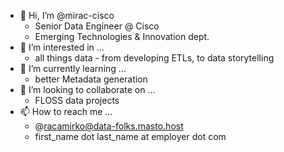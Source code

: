 - 👋 Hi, I’m @mirac-cisco
  - Senior Data Engineer @ Cisco
  - Emerging Technologies & Innovation dept.
- 👀 I’m interested in ...
  - all things data - from developing ETLs, to data storytelling
- 🌱 I’m currently learning ...
  - better Metadata generation
- 💞️ I’m looking to collaborate on ...
  - FLOSS data projects
- 📫 How to reach me ...
  - @racamirko@data-folks.masto.host
  - first_name dot last_name at employer dot com
<!---
mirac-cisco/mirac-cisco is a ✨ special ✨ repository because its `README.md` (this file) appears on your GitHub profile.
You can click the Preview link to take a look at your changes.
--->
